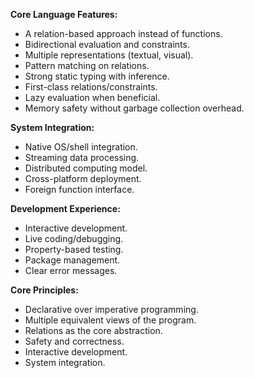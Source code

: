 **Core Language Features:**
- A relation-based approach instead of functions.
- Bidirectional evaluation and constraints.
- Multiple representations (textual, visual).
- Pattern matching on relations.
- Strong static typing with inference.
- First-class relations/constraints.
- Lazy evaluation when beneficial.
- Memory safety without garbage collection overhead.

**System Integration:**
- Native OS/shell integration.
- Streaming data processing.
- Distributed computing model.
- Cross-platform deployment.
- Foreign function interface.

**Development Experience:**
- Interactive development.
- Live coding/debugging.
- Property-based testing.
- Package management.
- Clear error messages.

**Core Principles:**
- Declarative over imperative programming.
- Multiple equivalent views of the program.
- Relations as the core abstraction.
- Safety and correctness.
- Interactive development.
- System integration.
